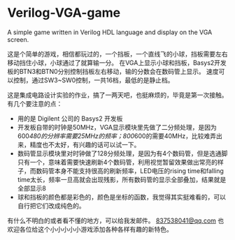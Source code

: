 # Verilog-VGA-game
A simple game written in Verilog HDL language and display on the VGA screen.

这是个简单的游戏，相信都玩过的，一个挡板，一个直线飞的小球，挡板需要左右移动挡住小球，小球通过了就算输一分。
在VGA上显示小球和挡板，Basys2开发板的BTN3和BTN0分别控制挡板左右移动，输的分数会在数码管上显示。
速度可以控制，通过SW3~SW0控制，一共16档，最低的是静止档。

这是集成电路设计实验的作业，搞了一两天吧，也挺麻烦的，毕竟是第一次接触。
有几个要注意的点：
 - 用的是 Digilent 公司的 Basys2 开发板
 - 开发板自带的时钟是50MHz，VGA显示模块里先做了二分频处理，是因为600*480的分辨率需要25MHz的频率；800*600的需要40MHz，比较难弄出来，精度也不太好，有兴趣的话可以试一下。
 - 数码管显示模块里对时钟做了128分频处理，是因为有4个数码管，但是选通脚只有一个，意味着需要快速刷新4个数码管，利用视觉暂留效果做出常亮的样子，而数码管本身不能支持很高的刷新频率，LED电压的rising time和falling time太长，频率一旦高就会出现残影，所有数码管的显示全部叠加，结果就是全部显示8
 - 球和挡板的颜色都是彩色的，颜色是坐标的函数，我觉得其实挺难看的，可以自行把它们改成纯色的。
 
有什么不明白的或者看不懂的地方，可以给我发邮件。
837538041@qq.com
也欢迎各位给这个小小小小小游戏添加各种各样有趣的新特色。

